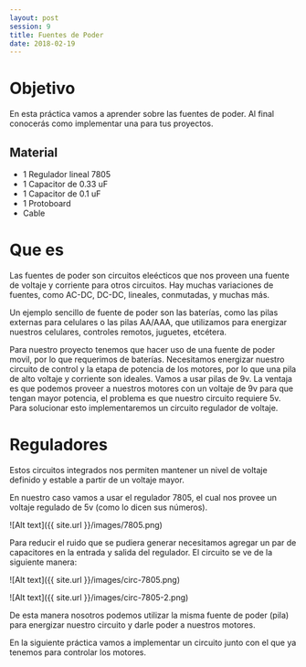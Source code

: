 ```yaml
---
layout: post
session: 9
title: Fuentes de Poder
date: 2018-02-19
---
```


# Objetivo
En esta práctica vamos a aprender sobre las fuentes de poder. Al final conocerás como implementar una para tus proyectos.

## Material
* 1 Regulador lineal 7805
* 1 Capacitor de 0.33 uF
* 1 Capacitor de 0.1 uF
* 1 Protoboard
* Cable

# Que es
Las fuentes de poder son circuitos eleécticos que nos proveen una fuente de voltaje y corriente para otros circuitos. Hay
muchas variaciones de fuentes, como AC-DC, DC-DC, lineales, conmutadas, y muchas más.

Un ejemplo sencillo de fuente de poder son las baterías, como las pilas externas para celulares o las pilas AA/AAA, que 
utilizamos para energizar nuestros celulares, controles remotos, juguetes, etcétera.

Para nuestro proyecto tenemos que hacer uso de una fuente de poder movil, por lo que requerimos de baterías. Necesitamos
energizar nuestro circuito de control y la etapa de potencia de los motores, por lo que una pila de alto voltaje y
corriente son ideales. Vamos a usar pilas de 9v. La ventaja es que podemos proveer a nuestros motores con un voltaje de
9v para que tengan mayor potencia, el problema es que nuestro circuito requiere 5v. Para solucionar esto implementaremos
un circuito regulador de voltaje.

# Reguladores
Estos circuitos integrados nos permiten mantener un nivel de voltaje definido y estable a partir de un voltaje mayor.

En nuestro caso vamos a usar el regulador 7805, el cual nos provee un voltaje regulado de 5v (como lo dicen sus números).

![Alt text]({{ site.url }}/images/7805.png)

Para reducir el ruido que se pudiera generar necesitamos agregar un par de capacitores en la entrada y salida del regulador.
El circuito se ve de la siguiente manera:

![Alt text]({{ site.url }}/images/circ-7805.png)

![Alt text]({{ site.url }}/images/circ-7805-2.png)

De esta manera nosotros podemos utilizar la misma fuente de poder (pila) para energizar nuestro circuito y darle poder a
nuestros motores.

En la siguiente práctica vamos a implementar un circuito junto con el que ya tenemos para controlar los motores.
